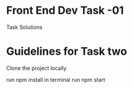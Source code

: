 # Front End Dev Task -01
 Task Solutions

# Guidelines for Task two 
<p>Clone the project locally<p>
run npm install in terminal
run npm start
